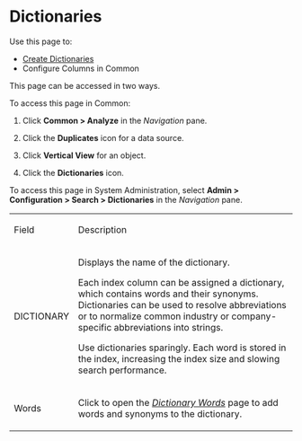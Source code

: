 # Dictionaries

<div class="use">

Use this page to:

  - [Create Dictionaries](../Use_Cases/Create_Dictionaries.htm)
  - Configure Columns in Common

</div>

This page can be accessed in two ways.

To access this page in Common:

1.  Click <span style="font-weight: bold;">Common \> Analyze</span> in
    the <span style="font-style: italic;">Navigation</span> pane.

2.  Click the <span style="font-weight: bold;">Duplicates</span> icon
    for a data source.

3.  Click <span style="font-weight: bold;">Vertical View</span> for an
    object.

4.  Click the <span style="font-weight: bold;">Dictionaries</span> icon.

To access this page in System Administration, select **Admin \>
Configuration \> Search \> Dictionaries** in the *Navigation* pane.

<table>
<tbody>
<tr class="odd">
<td><p>Field</p></td>
<td><p>Description</p></td>
</tr>
<tr class="even">
<td><p>DICTIONARY</p></td>
<td><p>Displays the name of the dictionary.</p>
<p>Each index column can be assigned a dictionary, which contains words and their synonyms. Dictionaries can be used to resolve abbreviations or to normalize common industry or company-specific abbreviations into strings.</p>
<p>Use dictionaries sparingly. Each word is stored in the index, increasing the index size and slowing search performance.</p></td>
</tr>
<tr class="odd">
<td><p>Words</p></td>
<td><p>Click to open the <span style="font-style: italic;"><a href="Dictionary_Words.htm">Dictionary Words</a></span> page to add words and synonyms to the dictionary.</p></td>
</tr>
</tbody>
</table>
